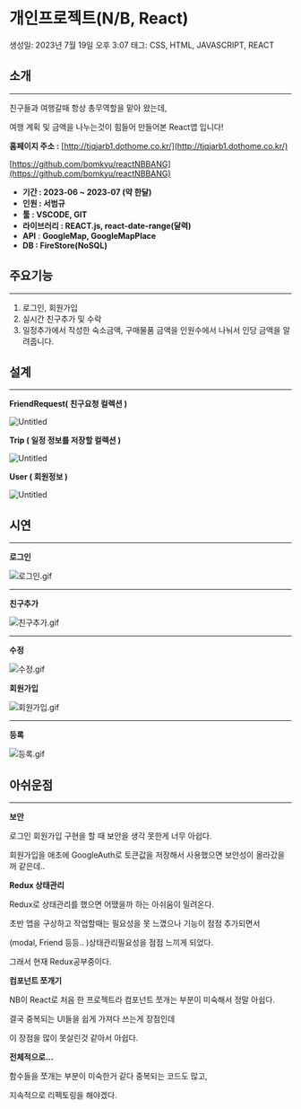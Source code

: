 # 개인프로젝트(N/B, React)

생성일: 2023년 7월 19일 오후 3:07
태그: CSS, HTML, JAVASCRIPT, REACT

## 소개

---

친구들과 여행갈때 항상 총무역할을 맡아 왔는데,

여행 계획 및 금액을 나누는것이 힘들어 만들어본 React앱 입니다!

**홈페이지 주소 :** [http://tjqjarb1.dothome.co.kr/](http://tjqjarb1.dothome.co.kr/)

[https://github.com/bomkyu/reactNBBANG](https://github.com/bomkyu/reactNBBANG)

- **기간 : 2023-06 ~ 2023-07 (약 한달)**
- **인원 : 서범규**
- **툴 : VSCODE, GIT**
- **라이브러리 : REACT.js, react-date-range(달력)**
- **API** :  **GoogleMap, GoogleMapPlace**
- **DB : FireStore(NoSQL)**

## 주요기능

---

1. 로그인, 회원가입
2. 실시간 친구추가 및 수락
3. 일정추가에서 작성한 숙소금액, 구매물품 금액을 인원수에서 나눠서 인당 금액을 알려줍니다.

## 설계

---

**FriendRequest( 친구요청 컬렉션 )**

![Untitled](Untitled.png)

**Trip ( 일정 정보를 저장할 컬렉션 )**

![Untitled](Untitled%201.png)

**User ( 회원정보 )**

![Untitled](Untitled%202.png)

## 시연

---

**로그인**

![로그인.gif](%25EB%25A1%259C%25EA%25B7%25B8%25EC%259D%25B8.gif)

---

**친구추가**

![친구추가.gif](%25EC%25B9%259C%25EA%25B5%25AC%25EC%25B6%2594%25EA%25B0%2580.gif)

---

**수정**

![수정.gif](%25EC%2588%2598%25EC%25A0%2595.gif)

**회원가입**

![회원가입.gif](%25ED%259A%258C%25EC%259B%2590%25EA%25B0%2580%25EC%259E%2585.gif)

---

**등록**

![등록.gif](%25EB%2593%25B1%25EB%25A1%259D.gif)

## 아쉬운점

---

**보안**

로그인 회원가입 구현을 할 때 보안을 생각 못한게 너무 아쉽다.

회원가입을 애초에 GoogleAuth로 토큰값을 저장해서 사용했으면 보안성이 올라갔을꺼 같은데..

**Redux 상태관리**

Redux로 상태관리를 했으면 어땠을까 하는 아쉬움이 밀려온다.

초반 앱을 구상하고 작업할때는 필요성을 못 느꼈으나 기능이 점점 추가되면서

(modal, Friend 등등.. )상태관리필요성을 점점 느끼게 되었다.

그래서 현재 Redux공부중이다.

**컴포넌트 쪼개기**

 NB이 React로 처음 한 프로젝트라 컴포넌트 쪼개는 부분이 미숙해서 정말 아쉽다.

결국 중복되는 UI들을 쉽게 가져다 쓰는게 장점인데

이 장점을 많이 못살린것 같아서 아쉽다.

**전체적으로…**

함수들을 쪼개는 부분이 미숙한거 같다 중복되는 코드도 많고,

지속적으로 리펙토링을 해야겠다.
